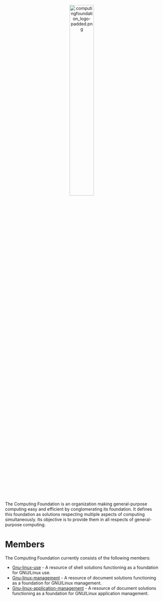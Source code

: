 
<div align='center'>
  <img src='https://raw.githubusercontent.com/computingfoundation/home/images/computingfoundation_logo-padded.png' width='40%' alt='computingfoundation_logo-padded.png'>
</div>
<br><br><br>

The Computing Foundation is an organization making general-purpose computing easy and efficient by conglomerating its foundation. It defines this foundation as solutions respecting multiple aspects of computing simultaneously. Its objective is to provide them in all respects of general-purpose computing.

# Members

The Computing Foundation currently consists of the following members:

* [Gnu-linux-use](https://github.com/computingfoundation/gnu-linux-use) - A resource of shell solutions functioning as a foundation for GNU/Linux use.
* [Gnu-linux-management](https://github.com/computingfoundation/gnu-linux-management) - A resource of document solutions functioning as a foundation for GNU/Linux management.
* [Gnu-linux-application-management](https://github.com/computingfoundation/gnu-linux-application-management) - A resource of document solutions functioning as a foundation for GNU/Linux application management.

